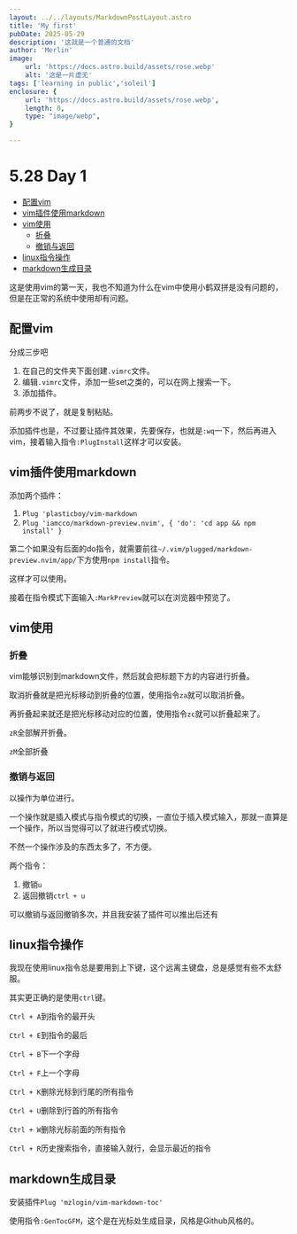 ```yaml
---
layout: ../../layouts/MarkdownPostLayout.astro
title: 'My first'
pubDate: 2025-05-29
description: '这就是一个普通的文档'
author: 'Merlin'
image:
    url: 'https://docs.astro.build/assets/rose.webp'
    alt: '这是一片虚无'
tags: ['learning in public','soleil']
enclosure: {
    url: 'https://docs.astro.build/assets/rose.webp',
    length: 0,
    type: "image/webp",
}

---
```



# 5.28 Day 1

<!-- vim-markdown-toc GFM -->

* [配置vim](#配置vim)
* [vim插件使用markdown](#vim插件使用markdown)
* [vim使用](#vim使用)
    * [折叠](#折叠)
    * [撤销与返回](#撤销与返回)
* [linux指令操作](#linux指令操作)
* [markdown生成目录](#markdown生成目录)

<!-- vim-markdown-toc -->

这是使用vim的第一天，我也不知道为什么在vim中使用小鹤双拼是没有问题的，但是在正常的系统中使用却有问题。

## 配置vim
分成三步吧

1. 在自己的文件夹下面创建`.vimrc`文件。
2. 编辑`.vimrc`文件，添加一些set之类的，可以在网上搜索一下。
3. 添加插件。

前两步不说了，就是复制粘贴。

添加插件也是，不过要让插件其效果，先要保存，也就是`:wq`一下，然后再进入vim，接着输入指令`:PlugInstall`这样才可以安装。

## vim插件使用markdown

添加两个插件：
1. `Plug 'plasticboy/vim-markdown`
2. `Plug 'iamcco/markdown-preview.nvim', { 'do': 'cd app && npm install' }`

第二个如果没有后面的do指令，就需要前往`~/.vim/plugged/markdown-preview.nvim/app/`下方使用`npm install`指令。

这样才可以使用。

接着在指令模式下面输入`:MarkPreview`就可以在浏览器中预览了。

## vim使用

### 折叠

vim能够识别到markdown文件，然后就会把标题下方的内容进行折叠。

取消折叠就是把光标移动到折叠的位置，使用指令`za`就可以取消折叠。

再折叠起来就还是把光标移动对应的位置，使用指令`zc`就可以折叠起来了。

`zR`全部解开折叠。

`zM`全部折叠

### 撤销与返回

以操作为单位进行。

一个操作就是插入模式与指令模式的切换，一直位于插入模式输入，那就一直算是一个操作，所以当觉得可以了就进行模式切换。

不然一个操作涉及的东西太多了，不方便。

两个指令：

1. 撤销`u`
2. 返回撤销`ctrl + u`

可以撤销与返回撤销多次，并且我安装了插件可以推出后还有


## linux指令操作

我现在使用linux指令总是要用到上下键，这个远离主键盘，总是感觉有些不太舒服。

其实更正确的是使用`ctrl`键。

`Ctrl + A`到指令的最开头

`Ctrl + E`到指令的最后

`Ctrl + B`下一个字母

`Ctrl + F`上一个字母

`Ctrl + K`删除光标到行尾的所有指令

`Ctrl + U`删除到行首的所有指令

`Ctrl + W`删除光标前面的所有指令

`Ctrl + R`历史搜索指令，直接输入就行，会显示最近的指令

## markdown生成目录

安装插件`Plug 'mzlogin/vim-markdown-toc'`

使用指令`:GenTocGFM`，这个是在光标处生成目录，风格是Github风格的。
